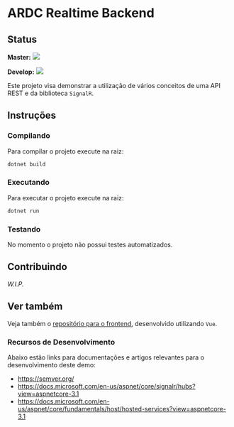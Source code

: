 # ARDC Realtime Backend

## Status

**Master:** ![](https://github.com/rodolphocastro/ARDC.RealTime.Backend/workflows/.NET%20Core/badge.svg?branch=master)

**Develop:** ![](https://github.com/rodolphocastro/ARDC.RealTime.Backend/workflows/.NET%20Core/badge.svg?branch=develop)

Este projeto visa demonstrar a utilização de vários conceitos de uma API REST e da biblioteca `SignalR`.

## Instruções

### Compilando

Para compilar o projeto execute na raiz:

```bash
dotnet build
```

### Executando

Para executar o projeto execute na raiz:

```bash
dotnet run
```

### Testando

No momento o projeto não possui testes automatizados.

## Contribuindo

*W.I.P.*

## Ver também

Veja também o [repositório para o frontend](https://github.com/rodolphocastro/ARDC.RealTime.Vue), desenvolvido utilizando `Vue`.

### Recursos de Desenvolvimento

Abaixo estão links para documentações e artigos relevantes para o desenvolvimento deste demo:

+ https://semver.org/
+ https://docs.microsoft.com/en-us/aspnet/core/signalr/hubs?view=aspnetcore-3.1
+ https://docs.microsoft.com/en-us/aspnet/core/fundamentals/host/hosted-services?view=aspnetcore-3.1
